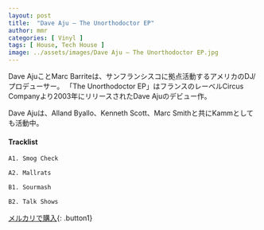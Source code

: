 ```yaml
---
layout: post
title:  "Dave Aju – The Unorthodoctor EP"
author: mmr
categories: [ Vinyl ]
tags: [ House, Tech House ]
image: ../assets/images/Dave Aju – The Unorthodoctor EP.jpg
---
```


Dave AjuことMarc Barriteは、サンフランシスコに拠点活動するアメリカのDJ/プロデューサー。
「The Unorthodoctor EP」はフランスのレーベルCircus Companyより2003年にリリースされたDave Ajuのデビュー作。

Dave Ajuは、Alland Byallo、Kenneth Scott、Marc Smithと共にKammとしても活動中。

#### Tracklist
```md
A1. Smog Check

A2. Mallrats

B1. Sourmash

B2. Talk Shows
```

[メルカリで購入](https://jp.mercari.com/item/m44121616957){: .button1}


